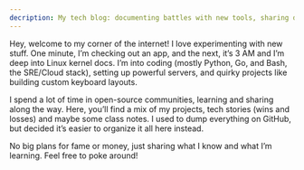 ```yaml
---
decription: My tech blog: documenting battles with new tools, sharing discoveries, and trying not to drown in the vast sea of technology.
---
```


Hey, welcome to my corner of the internet! I love experimenting with new stuff. One minute, I’m checking out an app, and the next, it’s 3 AM and I’m deep into Linux kernel docs. I’m into coding (mostly Python, Go, and Bash, the SRE/Cloud stack), setting up powerful servers, and quirky projects like building custom keyboard layouts.

I spend a lot of time in open-source communities, learning and sharing along the way. Here, you’ll find a mix of my projects, tech stories (wins and losses) and maybe some class notes. I used to dump everything on GitHub, but decided it’s easier to organize it all here instead.

No big plans for fame or money, just sharing what I know and what I’m learning. Feel free to poke around!
